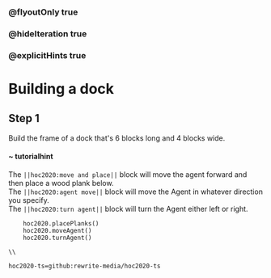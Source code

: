 ### @flyoutOnly true
### @hideIteration true
### @explicitHints true

# Building a dock

## Step 1
Build the frame of a dock that's 6 blocks long and 4 blocks wide.

#### ~ tutorialhint 
The ``||hoc2020:move and place||`` block will move the agent forward and then place a wood plank below.  
The ``||hoc2020:agent move||`` block will move the Agent in whatever direction you specify.  
The ``||hoc2020:turn agent||`` block will turn the Agent either left or right.  

```ghost
    hoc2020.placePlanks()
    hoc2020.moveAgent()
    hoc2020.turnAgent()  
```
```template
\\
```
```package
hoc2020-ts=github:rewrite-media/hoc2020-ts
```